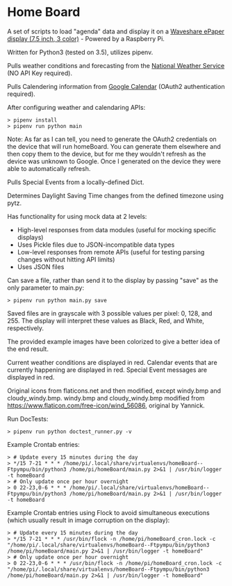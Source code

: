 # Home Board

A set of scripts to load "agenda" data and display it on a [Waveshare ePaper display (7.5 inch, 3 color)](https://www.waveshare.com/product/7.5inch-e-paper-hat-b.htm) - Powered by a Raspberry Pi.

Written for Python3 (tested on 3.5), utilizes pipenv.

Pulls weather conditions and forecasting from the [National Weather Service](https://www.weather.gov/documentation/services-web-api) (NO API Key required).

Pulls Calendering information from [Google Calendar](https://developers.google.com/google-apps/calendar/) (OAuth2 authentication required).

After configuring weather and calendaring APIs:

    > pipenv install
    > pipenv run python main

Note: As far as I can tell, you need to generate the OAuth2 credentials on the device that will run homeBoard.  You can generate them elsewhere and then copy them to the device, but for me they wouldn't refresh as the device was unknown to Google.  Once I generated on the device they were able to automatically refresh.

Pulls Special Events from a locally-defined Dict.

Determines Daylight Saving Time changes from the defined timezone using pytz.

Has functionality for using mock data at 2 levels:
 - High-level responses from data modules (useful for mocking specific displays)
  - Uses Pickle files due to JSON-incompatible data types
 - Low-level responses from remote APIs (useful for testing parsing changes without hitting API limits)
  - Uses JSON files

Can save a file, rather than send it to the display by passing "save" as the only parameter to main.py:

    > pipenv run python main.py save

Saved files are in grayscale with 3 possible values per pixel: 0, 128, and 255.  The display will interpret these values as Black, Red, and White, respectively.

The provided example images have been colorized to give a better idea of the end result.

Current weather conditions are displayed in red.
Calendar events that are currently happening are displayed in red.
Special Event messages are displayed in red.

Original icons from flaticons.net and then modified, except windy.bmp and cloudy_windy.bmp.
windy.bmp and cloudy_windy.bmp modified from https://www.flaticon.com/free-icon/wind_56086, original by Yannick.

Run DocTests:

    > pipenv run python doctest_runner.py -v

Example Crontab entries:

    > # Update every 15 minutes during the day
    > */15 7-21 * * * /home/pi/.local/share/virtualenvs/homeBoard--Ftpympu/bin/python3 /home/pi/homeBoard/main.py 2>&1 | /usr/bin/logger -t homeBoard
    > # Only update once per hour overnight
    > 0 22-23,0-6 * * * /home/pi/.local/share/virtualenvs/homeBoard--Ftpympu/bin/python3 /home/pi/homeBoard/main.py 2>&1 | /usr/bin/logger -t homeBoard

Example Crontab entries using Flock to avoid simultaneous executions (which usually result in image corruption on the display):

    > # Update every 15 minutes during the day
    > */15 7-21 * * * /usr/bin/flock -n /home/pi/homeBoard_cron.lock -c "/home/pi/.local/share/virtualenvs/homeBoard--Ftpympu/bin/python3 /home/pi/homeBoard/main.py 2>&1 | /usr/bin/logger -t homeBoard"
    > # Only update once per hour overnight
    > 0 22-23,0-6 * * * /usr/bin/flock -n /home/pi/homeBoard_cron.lock -c "/home/pi/.local/share/virtualenvs/homeBoard--Ftpympu/bin/python3 /home/pi/homeBoard/main.py 2>&1 | /usr/bin/logger -t homeBoard"
